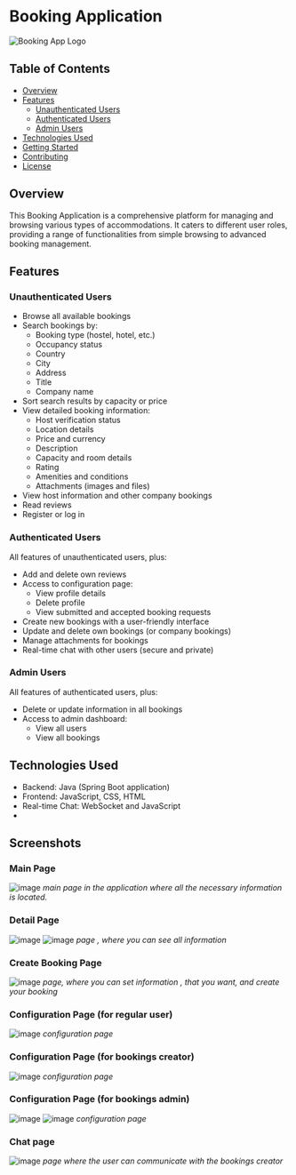 # Booking Application

![Booking App Logo](path/to/your/logo.png)

## Table of Contents
- [Overview](#overview)
- [Features](#features)
  - [Unauthenticated Users](#unauthenticated-users)
  - [Authenticated Users](#authenticated-users)
  - [Admin Users](#admin-users)
- [Technologies Used](#technologies-used)
- [Getting Started](#getting-started)
- [Contributing](#contributing)
- [License](#license)

## Overview

This Booking Application is a comprehensive platform for managing and browsing various types of accommodations. It caters to different user roles, providing a range of functionalities from simple browsing to advanced booking management.

## Features

### Unauthenticated Users

- Browse all available bookings
- Search bookings by:
  - Booking type (hostel, hotel, etc.)
  - Occupancy status
  - Country
  - City
  - Address
  - Title
  - Company name
- Sort search results by capacity or price
- View detailed booking information:
  - Host verification status
  - Location details
  - Price and currency
  - Description
  - Capacity and room details
  - Rating
  - Amenities and conditions
  - Attachments (images and files)
- View host information and other company bookings
- Read reviews
- Register or log in

### Authenticated Users

All features of unauthenticated users, plus:

- Add and delete own reviews
- Access to configuration page:
  - View profile details
  - Delete profile
  - View submitted and accepted booking requests
- Create new bookings with a user-friendly interface
- Update and delete own bookings (or company bookings)
- Manage attachments for bookings
- Real-time chat with other users (secure and private)

### Admin Users

All features of authenticated users, plus:

- Delete or update information in all bookings
- Access to admin dashboard:
  - View all users
  - View all bookings

## Technologies Used

- Backend: Java (Spring Boot application)
- Frontend: JavaScript, CSS, HTML
- Real-time Chat: WebSocket and JavaScript
- 
## Screenshots

### Main Page
![image](https://github.com/user-attachments/assets/88634958-8c9b-4dcb-bb56-c850ba75bce6)
*main page in the application where all the necessary information is located.*

### Detail Page
![image](https://github.com/user-attachments/assets/4b04e70f-3036-4547-9b97-e1277f3d6635)
![image](https://github.com/user-attachments/assets/9c389678-a1b4-4622-97f8-3214d7db9d23)
*page , where you can see all information*

### Create Booking Page 
![image](https://github.com/user-attachments/assets/fb67cd0d-f6a4-402d-8fa7-75da87fd1a39)
*page, where you can set information , that you want, and create your booking* 

### Configuration Page (for regular user)
![image](https://github.com/user-attachments/assets/ba9e33bb-ea8c-4ac1-9e67-777bbb85dd52)
*configuration page*

### Configuration Page (for bookings creator)
![image](https://github.com/user-attachments/assets/47a44fee-eee6-48fd-b751-6230fd4a22e9)
*configuration page*

### Configuration Page (for bookings admin)
![image](https://github.com/user-attachments/assets/a1282392-e354-4d2a-927a-f3d824c5aa5d)
![image](https://github.com/user-attachments/assets/daff654b-185b-4f81-8137-028d7d3666b2)
*configuration page*

### Chat page
![image](https://github.com/user-attachments/assets/2a6bde33-2646-447b-b3e7-96feba514e2c)
*page where the user can communicate with the bookings creator*


